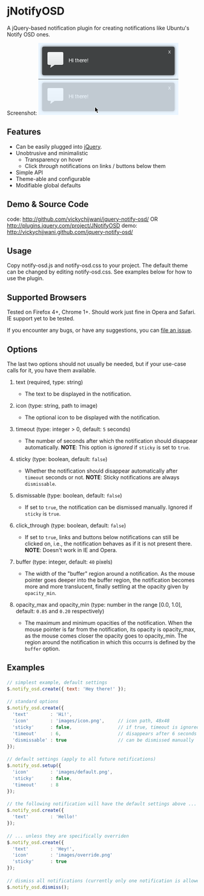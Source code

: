 jNotifyOSD
=================

A jQuery-based notification plugin for creating notifications like Ubuntu's Notify OSD ones.

Screenshot:
![jNotifyOSD](images/screenshot.png "jNotifyOSD")


Features
--------
* Can be easily plugged into [jQuery](http://jquery.com).
* Unobtrusive and minimalistic
  - Transparency on hover
  - Click _through_ notifications on links / buttons below them
* Simple API
* Theme-able and configurable
* Modifiable global defaults


Demo & Source Code
------------------
code: http://github.com/vickychijwani/jquery-notify-osd/ OR http://plugins.jquery.com/project/JNotifyOSD
demo: http://vickychijwani.github.com/jquery-notify-osd/


Usage
-----
Copy notify-osd.js and notify-osd.css to your project. The default theme can be changed by editing notify-osd.css. See examples below for how to use the plugin.


Supported Browsers
------------------
Tested on Firefox 4+, Chrome 1+. Should work just fine in Opera and Safari. IE support yet to be tested.

If you encounter any bugs, or have any suggestions, you can [file an issue](http://github.com/vickychijwani/jquery-notify-osd/issues).


Options
-------
The last two options should not usually be needed, but if your use-case calls for it, you have them available.

1. text (required, type: string)
   - The text to be displayed in the notification.

2. icon (type: string, path to image)
   - The optional icon to be displayed with the notification.

3. timeout (type: integer > 0, default: `5` seconds)
   - The number of seconds after which the notification should disappear automatically. **NOTE**: This option is _ignored_ if `sticky` is set to `true`.

4. sticky (type: boolean, default: `false`)
   - Whether the notification should disappear automatically after `timeout` seconds or not. **NOTE**: Sticky notifications are always `dismissable`.

5. dismissable (type: boolean, default: `false`)
   - If set to `true`, the notification can be dismissed manually. Ignored if `sticky` is `true`.

6. click_through (type: boolean, default: `false`)
   - If set to `true`, links and buttons below notifications can still be clicked on, i.e., the notification behaves as if it is not present there. **NOTE**: Doesn't work in IE and Opera.

7. buffer (type: integer, default: `40` pixels)
   - The width of the "buffer" region around a notification. As the mouse pointer goes deeper into the buffer region, the notification becomes more and more translucent, finally settling at the opacity given by `opacity_min`.

8. opacity_max and opacity_min (type: number in the range [0.0, 1.0], default: `0.85` and `0.20` respectively)
   - The maximum and minimum opacities of the notification. When the mouse pointer is far from the notification, its opacity is opacity_max, as the mouse comes closer the opacity goes to opacity_min. The region around the notification in which this occurrs is defined by the `buffer` option.


Examples
--------
```js
// simplest example, default settings
$.notify_osd.create({ text: 'Hey there!' });

// standard options
$.notify_osd.create({
  'text'        : 'Hi!',
  'icon'        : 'images/icon.png',     // icon path, 48x48
  'sticky'      : false,                 // if true, timeout is ignored
  'timeout'     : 6,                     // disappears after 6 seconds
  'dismissable' : true                   // can be dismissed manually
});

// default settings (apply to all future notifications)
$.notify_osd.setup({
  'icon'        : 'images/default.png',
  'sticky'      : false,
  'timeout'     : 8
});

// the following notification will have the default settings above ...
$.notify_osd.create({
  'text'        : 'Hello!'
});

// ... unless they are specifically overriden
$.notify_osd.create({
  'text'        : 'Hey!',
  'icon'        : 'images/override.png'
  'sticky'      : true
});

// dismiss all notifications (currently only one notification is allowed at a time)
$.notify_osd.dismiss();
```
